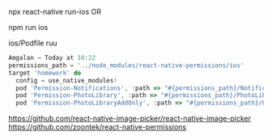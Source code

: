 npx react-native run-ios
OR

npm run ios

ios/Podfile ruu

```js
Amgalan — Today at 10:22
permissions_path = '../node_modules/react-native-permissions/ios'
target 'homework' do
  config = use_native_modules!
  pod 'Permission-Notifications', :path => "#{permissions_path}/Notifications"
  pod 'Permission-PhotoLibrary', :path => "#{permissions_path}/PhotoLibrary"
  pod 'Permission-PhotoLibraryAddOnly', :path => "#{permissions_path}/PhotoLibraryAddOnly"
```

https://github.com/react-native-image-picker/react-native-image-picker
https://github.com/zoontek/react-native-permissions
